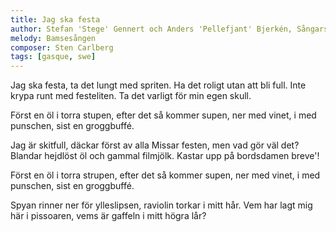 ```yaml
---
title: Jag ska festa
author: Stefan 'Stege' Gennert och Anders 'Pellefjant' Bjerkén, Sångarstriden Lund, 1987
melody: Bamsesången
composer: Sten Carlberg
tags: [gasque, swe]
---
```


Jag ska festa, ta det lungt med spriten.
Ha det roligt utan att bli full.
Inte krypa runt med festeliten.
Ta det varligt för min egen skull.

Först en öl i torra stupen,
efter det så kommer supen,
ner med vinet, i med punschen,
sist en groggbuffé.

Jag är skitfull, däckar först av alla
Missar festen, men vad gör väl det?
Blandar hejdlöst öl och gammal filmjölk.
Kastar upp på bordsdamen breve'!

Först en öl i torra strupen,
efter det så kommer supen,
ner med vinet, i med punschen,
sist en groggbuffé.

Spyan rinner ner för ylleslipsen,
raviolin torkar i mitt hår.
Vem har lagt mig här i pissoaren,
vems är gaffeln i mitt högra lår?
